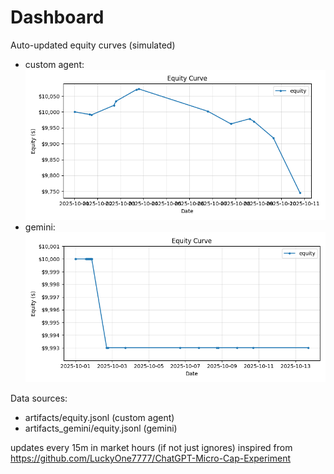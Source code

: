 # Dashboard

Auto-updated equity curves (simulated)

- custom agent: ![Equity Curve](artifacts/equity.png?v=5925716)
- gemini: ![Equity Curve (Gemini)](artifacts_gemini/equity.png?v=5925716)

Data sources:
- artifacts/equity.jsonl (custom agent)
- artifacts_gemini/equity.jsonl (gemini)

updates every 15m in market hours (if not just ignores)
inspired from https://github.com/LuckyOne7777/ChatGPT-Micro-Cap-Experiment